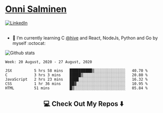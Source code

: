 <h1> <a href="https://osalmine.github.io/cv/">Onni Salminen</a></h1>
<a href="https://www.linkedin.com/in/onni-salminen/" target="_blank"><img src="https://img.shields.io/badge/LinkedIn-%230077B5.svg?&style=flat-square&logo=linkedin&logoColor=white" alt="LinkedIn"></a>
<br />
<br />

- 🌱 I’m currently learning C <a href="https://www.hive.fi/en/">@hive</a> and React, NodeJs, Python and Go by myself :octocat:

![Github stats](https://github-readme-stats.vercel.app/api?username=osalmine&count_private=true&show_icons=true&theme=graywhite&hide=issues,stars)

<!--START_SECTION:waka-->
```text
Week: 20 August, 2020 - 27 August, 2020

JSX          5 hrs 58 mins   ██████████▒░░░░░░░░░░░░░░   40.70 % 
C            3 hrs 3 mins    █████▒░░░░░░░░░░░░░░░░░░░   20.80 % 
JavaScript   2 hrs 23 mins   ████░░░░░░░░░░░░░░░░░░░░░   16.32 % 
CSS          1 hr 36 mins    ██▓░░░░░░░░░░░░░░░░░░░░░░   10.95 % 
HTML         51 mins         █▒░░░░░░░░░░░░░░░░░░░░░░░   05.84 % 
```
<!--END_SECTION:waka-->

<h2  align="center">💻 Check Out My Repos ⬇️ </h2>
